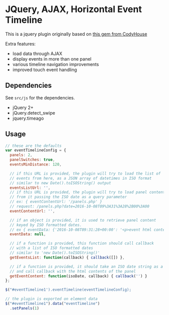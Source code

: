 JQuery, AJAX, Horizontal Event Timeline
=======================================

This is a jquery plugin originally based on [this gem from CodyHouse](http://codyhouse.co/gem/horizontal-timeline/)

Extra features:
- load data through AJAX
- display events in more than one panel
- various timeline navigation improvements
- improved touch event handling

## Dependencies

See `src/js` for the dependencies.

- jQuery 2+
- jQuery.detect_swipe
- jquery.timeago


## Usage

```js
// these are the defaults
var eventTimelineConfig = {
  panels: 2,
  panelSwitches: true,
  eventsMinDistance: 120,

  // if this URL is provided, the plugin will try to load the list of
  // events from here, as a JSON array of datetimes in ISO format
  // similar to new Date().toISOString() output
  eventsListUrl: '',
  // if this URL is provided, the plugin will try to load panel contents
  // from it passing the ISO date as a query parameter
  // ex: { eventContentUrl: '/panels.php' }
  // request: /panels.php?date=2016-10-08T09%3A31%3A28%2B00%3A00
  eventContentUrl: '',

  // if an object is provided, it is used to retrieve panel content
  // keyed by ISO formatted dates.
  // ex { eventData: {'2016-10-08T09:31:28+00:00': '<p>event html content</p>' }
  eventData: null,

  // if a function is provided, this function should call callback
  // with a list of ISO formatted dates
  // similar to 'new Date().toISOString()'
  getEventsList: function(callback) { callback([]) },

  // if a function is provided, it should take an ISO date string as a parameter
  // and call callback with the html contents of the panel
  getEventContent: function(isoDate, callback) { callback('') }
};

$("#eventTimeline1').eventTimeline(eventTimelineConfig);

// the plugin is exported on element data
$("#eventTimeline1").data("eventTimeline")
  .setPanels(1)
```

